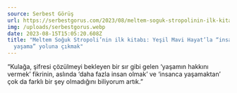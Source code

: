 ```yaml
---
source: Serbest Görüş
url: https://serbestgorus.com/2023/08/meltem-soguk-stropolinin-ilk-kitabi-yesil-mavi-hayatla-insan-yasama-yoluna-cikmak/
img: /uploads/serbestgorus.webp
date: 2023-08-15T15:05:20.608Z
title: "Meltem Soğuk Stropoli’nin ilk kitabı: Yeşil Mavi Hayat’la “insanca
  yaşama” yoluna çıkmak"
---
```


“Kulağa, şifresi çözülmeyi bekleyen bir sır gibi gelen ‘yaşamın hakkını vermek’ fikrinin, aslında ‘daha fazla insan olmak’ ve ‘insanca yaşamaktan’ çok da farklı bir şey olmadığını biliyorum artık.”
